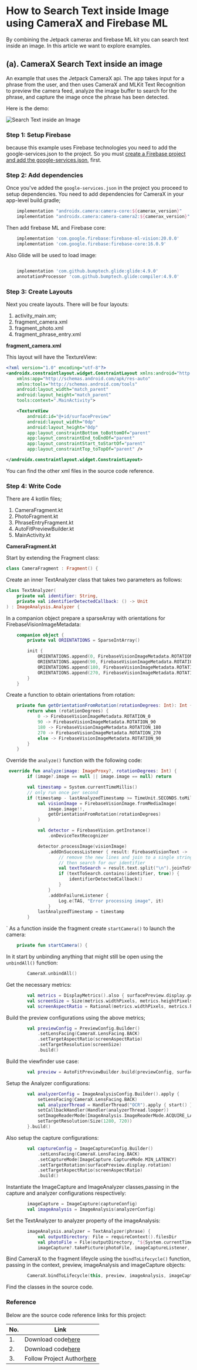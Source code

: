 # How to Search Text inside Image using CameraX and Firebase ML

By combining the Jetpack camerax and firebase ML kit you can search text inside an image. In this article we want to explore examples.


## (a). CameraX Search Text inside an image

An example that uses the Jetpack CameraX api. The app takes input for a phrase from the user, and then uses CameraX and MLKit Text Recognition to preview the camera feed, analyze the image buffer to search for the phrase, and capture the image once the phrase has been detected.

Here is the demo:

![Search Text inside an Image](https://github.com/CapTechMobile/camerax-sample/raw/master/demo.gif)

### Step 1: Setup Firebase

because this example uses Firebase technologies you need to add the google-services.json to the project. So you must [create a Firebase project and add the google-services.json](https://firebase.google.com/docs/android/setup), first.

### Step 2: Add dependencies

Once you've added the `google-services.json` in the project you proceed to setup dependencies. You need to add dependencies for CameraX in your app-level build.gradle;

```groovy
    implementation "androidx.camera:camera-core:${camerax_version}"
    implementation "androidx.camera:camera-camera2:${camerax_version}"
```

Then add firebase ML and Firebase core:

```groovy
    implementation 'com.google.firebase:firebase-ml-vision:20.0.0'
    implementation 'com.google.firebase:firebase-core:16.0.9'
```

Also Glide will be used to load image:

```groovy

    implementation 'com.github.bumptech.glide:glide:4.9.0'
    annotationProcessor 'com.github.bumptech.glide:compiler:4.9.0'
```

### Step 3: Create Layouts

Next you create layouts. There will be four layouts:

1. activity_main.xm;
2. fragment_camera.xml
3. fragment_photo.xml
4. fragment_phrase_entry.xml

**fragment_camera.xml**

This layout will have the TextureView:

```xml
<?xml version="1.0" encoding="utf-8"?>
<androidx.constraintlayout.widget.ConstraintLayout xmlns:android="http://schemas.android.com/apk/res/android"
    xmlns:app="http://schemas.android.com/apk/res-auto"
    xmlns:tools="http://schemas.android.com/tools"
    android:layout_width="match_parent"
    android:layout_height="match_parent"
    tools:context=".MainActivity">

    <TextureView
        android:id="@+id/surfacePreview"
        android:layout_width="0dp"
        android:layout_height="0dp"
        app:layout_constraintBottom_toBottomOf="parent"
        app:layout_constraintEnd_toEndOf="parent"
        app:layout_constraintStart_toStartOf="parent"
        app:layout_constraintTop_toTopOf="parent" />

</androidx.constraintlayout.widget.ConstraintLayout>
```

You can find the other xml files in the source code reference.

### Step 4: Write Code

There are 4 kotlin files;

1. CameraFragment.kt
2. PhotoFragment.kt
3. PhraseEntryFragment.kt
4. AutoFitPreviewBuilder.kt
5. MainActivity.kt

**CameraFragment.kt**

Start by extending the Fragment class:

```kotlin
class CameraFragment : Fragment() {
```

Create an inner TextAnalyzer class that takes two parameters as follows:

```kotlin
class TextAnalyzer(
    private val identifier: String,
    private val identifierDetectedCallback: () -> Unit
) : ImageAnalysis.Analyzer {
```

In a companion object prepare a sparseArray with orientations for FirebaseVisionImageMetadata:

```kotlin
    companion object {
        private val ORIENTATIONS = SparseIntArray()

        init {
            ORIENTATIONS.append(0, FirebaseVisionImageMetadata.ROTATION_0)
            ORIENTATIONS.append(90, FirebaseVisionImageMetadata.ROTATION_90)
            ORIENTATIONS.append(180, FirebaseVisionImageMetadata.ROTATION_180)
            ORIENTATIONS.append(270, FirebaseVisionImageMetadata.ROTATION_270)
        }
    }
```

Create a function to obtain orientations from rotation:

```kotlin
    private fun getOrientationFromRotation(rotationDegrees: Int): Int {
        return when (rotationDegrees) {
            0 -> FirebaseVisionImageMetadata.ROTATION_0
            90 -> FirebaseVisionImageMetadata.ROTATION_90
            180 -> FirebaseVisionImageMetadata.ROTATION_180
            270 -> FirebaseVisionImageMetadata.ROTATION_270
            else -> FirebaseVisionImageMetadata.ROTATION_90
        }
    }
```

Override the `analyze()` function with the following code:

```kotlin
 override fun analyze(image: ImageProxy?, rotationDegrees: Int) {
        if (image?.image == null || image.image == null) return

        val timestamp = System.currentTimeMillis()
        // only run once per second
        if (timestamp - lastAnalyzedTimestamp >= TimeUnit.SECONDS.toMillis(1)) {
            val visionImage = FirebaseVisionImage.fromMediaImage(
                image.image!!,
                getOrientationFromRotation(rotationDegrees)
            )

            val detector = FirebaseVision.getInstance()
                .onDeviceTextRecognizer

            detector.processImage(visionImage)
                .addOnSuccessListener { result: FirebaseVisionText ->
                    // remove the new lines and join to a single string,
                    // then search for our identifier
                    val textToSearch = result.text.split("\n").joinToString(" ")
                    if (textToSearch.contains(identifier, true)) {
                        identifierDetectedCallback()
                    }
                }
                .addOnFailureListener {
                    Log.e(TAG, "Error processing image", it)
                }
            lastAnalyzedTimestamp = timestamp
        }
```

\` As a function inside the fragment create `startCamera()` to launch the camera:

```kotlin
    private fun startCamera() {
```

In it start by unbinding anything that might still be open using the `unbindAll()` function:

```kotlin
        CameraX.unbindAll()
```

Get the necessary metrics:

```kotlin
        val metrics = DisplayMetrics().also { surfacePreview.display.getRealMetrics(it) }
        val screenSize = Size(metrics.widthPixels, metrics.heightPixels)
        val screenAspectRatio = Rational(metrics.widthPixels, metrics.heightPixels)
```

Build the preview configurations using the above metrics;

```kotlin
        val previewConfig = PreviewConfig.Builder()
            .setLensFacing(CameraX.LensFacing.BACK)
            .setTargetAspectRatio(screenAspectRatio)
            .setTargetResolution(screenSize)
            .build()
```

Build the viewfinder use case:

```kotlin
        val preview = AutoFitPreviewBuilder.build(previewConfig, surfacePreview)
```

Setup the Analyzer configurations:

```kotlin
        val analyzerConfig = ImageAnalysisConfig.Builder().apply {
            setLensFacing(CameraX.LensFacing.BACK)
            val analyzerThread = HandlerThread("OCR").apply { start() }
            setCallbackHandler(Handler(analyzerThread.looper))
            setImageReaderMode(ImageAnalysis.ImageReaderMode.ACQUIRE_LATEST_IMAGE)
            setTargetResolution(Size(1280, 720))
        }.build()
```

Also setup the capture configurations:

```kotlin
        val captureConfig = ImageCaptureConfig.Builder()
            .setLensFacing(CameraX.LensFacing.BACK)
            .setCaptureMode(ImageCapture.CaptureMode.MIN_LATENCY)
            .setTargetRotation(surfacePreview.display.rotation)
            .setTargetAspectRatio(screenAspectRatio)
            .build()
```

Instantiate the ImageCapture and ImageAnalyzer classes,passing in the capture and analyzer configurations respectively:

```kotlin
        imageCapture = ImageCapture(captureConfig)
        val imageAnalysis = ImageAnalysis(analyzerConfig)
```

Set the TextAnalyzer to analyzer property of the imageAnalysis:

```kotlin
        imageAnalysis.analyzer = TextAnalyzer(phrase) {
            val outputDirectory: File = requireContext().filesDir
            val photoFile = File(outputDirectory, "${System.currentTimeMillis()}.jpg")
            imageCapture?.takePicture(photoFile, imageCaptureListener, ImageCapture.Metadata())
```

Bind CameraX to the fragment lifeycle using the `bindToLifecycle()` function, passing in the context, preview, imageAnalysis and imageCapture objects:

```kotlin
        CameraX.bindToLifecycle(this, preview, imageAnalysis, imageCapture)
```

Find the classes in the source code.

### Reference

Below are the source code reference links for this project:

| No. | Link |
| --- | --- |
| 1. | Download code[here](https://github.com/CapTechMobile/camerax-sample/archive/refs/heads/master.zip) |
| 2. | Download code[here](https://github.com/CapTechMobile/camerax-sample/) |
| 3. | Follow Project Author[here](https://github.com/CapTechMobile) |
